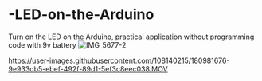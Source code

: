 # -LED-on-the-Arduino
Turn on the LED on the Arduino, practical application without programming code with 9v battery
![IMG_5677-2](https://user-images.githubusercontent.com/108140215/180977554-53906921-399e-4df6-915b-0a83bbed8d53.png)


https://user-images.githubusercontent.com/108140215/180981676-9e933db5-ebef-492f-89d1-5ef3c8eec038.MOV

